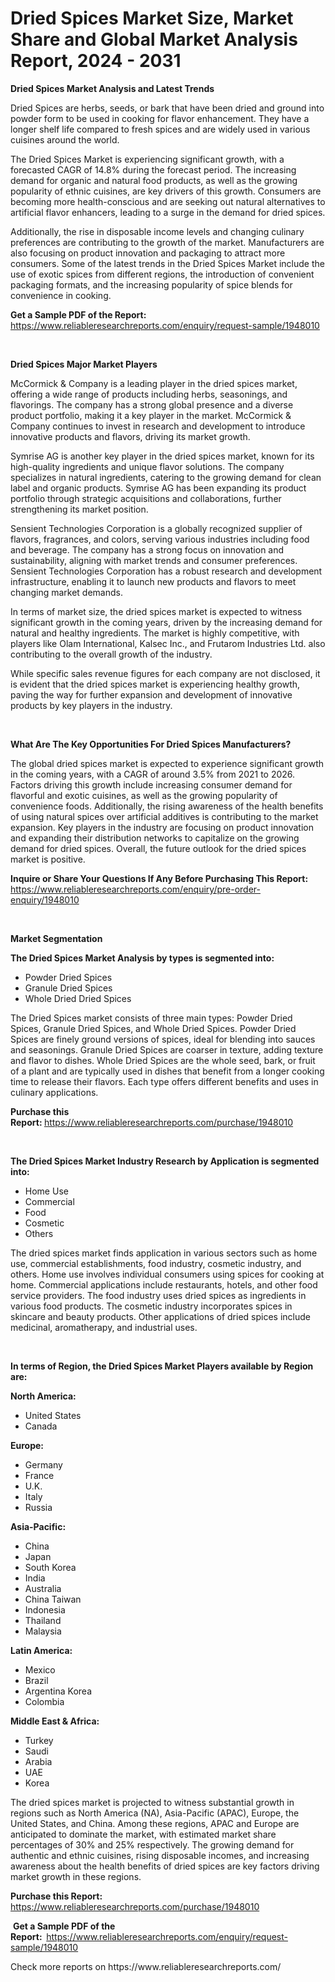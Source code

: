 <p><h1>Dried Spices Market Size, Market Share and Global Market Analysis Report, 2024 - 2031</h1></p><p><strong>Dried Spices Market Analysis and Latest Trends</strong></p>
<p><p>Dried Spices are herbs, seeds, or bark that have been dried and ground into powder form to be used in cooking for flavor enhancement. They have a longer shelf life compared to fresh spices and are widely used in various cuisines around the world.</p><p>The Dried Spices Market is experiencing significant growth, with a forecasted CAGR of 14.8% during the forecast period. The increasing demand for organic and natural food products, as well as the growing popularity of ethnic cuisines, are key drivers of this growth. Consumers are becoming more health-conscious and are seeking out natural alternatives to artificial flavor enhancers, leading to a surge in the demand for dried spices.</p><p>Additionally, the rise in disposable income levels and changing culinary preferences are contributing to the growth of the market. Manufacturers are also focusing on product innovation and packaging to attract more consumers. Some of the latest trends in the Dried Spices Market include the use of exotic spices from different regions, the introduction of convenient packaging formats, and the increasing popularity of spice blends for convenience in cooking.</p></p>
<p><strong>Get a Sample PDF of the Report:&nbsp;</strong> <a href="https://www.reliableresearchreports.com/enquiry/request-sample/1948010">https://www.reliableresearchreports.com/enquiry/request-sample/1948010</a></p>
<p>&nbsp;</p>
<p><strong>Dried Spices Major Market Players</strong></p>
<p><p>McCormick & Company is a leading player in the dried spices market, offering a wide range of products including herbs, seasonings, and flavorings. The company has a strong global presence and a diverse product portfolio, making it a key player in the market. McCormick & Company continues to invest in research and development to introduce innovative products and flavors, driving its market growth.</p><p>Symrise AG is another key player in the dried spices market, known for its high-quality ingredients and unique flavor solutions. The company specializes in natural ingredients, catering to the growing demand for clean label and organic products. Symrise AG has been expanding its product portfolio through strategic acquisitions and collaborations, further strengthening its market position.</p><p>Sensient Technologies Corporation is a globally recognized supplier of flavors, fragrances, and colors, serving various industries including food and beverage. The company has a strong focus on innovation and sustainability, aligning with market trends and consumer preferences. Sensient Technologies Corporation has a robust research and development infrastructure, enabling it to launch new products and flavors to meet changing market demands.</p><p>In terms of market size, the dried spices market is expected to witness significant growth in the coming years, driven by the increasing demand for natural and healthy ingredients. The market is highly competitive, with players like Olam International, Kalsec Inc., and Frutarom Industries Ltd. also contributing to the overall growth of the industry.</p><p>While specific sales revenue figures for each company are not disclosed, it is evident that the dried spices market is experiencing healthy growth, paving the way for further expansion and development of innovative products by key players in the industry.</p></p>
<p>&nbsp;</p>
<p><strong>What Are The Key Opportunities For Dried Spices Manufacturers?</strong></p>
<p><p>The global dried spices market is expected to experience significant growth in the coming years, with a CAGR of around 3.5% from 2021 to 2026. Factors driving this growth include increasing consumer demand for flavorful and exotic cuisines, as well as the growing popularity of convenience foods. Additionally, the rising awareness of the health benefits of using natural spices over artificial additives is contributing to the market expansion. Key players in the industry are focusing on product innovation and expanding their distribution networks to capitalize on the growing demand for dried spices. Overall, the future outlook for the dried spices market is positive.</p></p>
<p><strong>Inquire or Share Your Questions If Any Before Purchasing This Report:</strong> <a href="https://www.reliableresearchreports.com/enquiry/pre-order-enquiry/1948010">https://www.reliableresearchreports.com/enquiry/pre-order-enquiry/1948010</a></p>
<p>&nbsp;</p>
<p><strong>Market Segmentation</strong></p>
<p><strong>The Dried Spices Market Analysis by types is segmented into:</strong></p>
<p><ul><li>Powder Dried Spices</li><li>Granule Dried Spices</li><li>Whole Dried Dried Spices</li></ul></p>
<p><p>The Dried Spices market consists of three main types: Powder Dried Spices, Granule Dried Spices, and Whole Dried Spices. Powder Dried Spices are finely ground versions of spices, ideal for blending into sauces and seasonings. Granule Dried Spices are coarser in texture, adding texture and flavor to dishes. Whole Dried Spices are the whole seed, bark, or fruit of a plant and are typically used in dishes that benefit from a longer cooking time to release their flavors. Each type offers different benefits and uses in culinary applications.</p></p>
<p><strong>Purchase this Report:&nbsp;</strong><a href="https://www.reliableresearchreports.com/purchase/1948010">https://www.reliableresearchreports.com/purchase/1948010</a></p>
<p>&nbsp;</p>
<p><strong>The Dried Spices Market Industry Research by Application is segmented into:</strong></p>
<p><ul><li>Home Use</li><li>Commercial</li><li>Food</li><li>Cosmetic</li><li>Others</li></ul></p>
<p><p>The dried spices market finds application in various sectors such as home use, commercial establishments, food industry, cosmetic industry, and others. Home use involves individual consumers using spices for cooking at home. Commercial applications include restaurants, hotels, and other food service providers. The food industry uses dried spices as ingredients in various food products. The cosmetic industry incorporates spices in skincare and beauty products. Other applications of dried spices include medicinal, aromatherapy, and industrial uses.</p></p>
<p>&nbsp;</p>
<p><strong>In terms of Region, the Dried Spices Market Players available by Region are:</strong></p>
<p>
    <p> <strong> North America: </strong>
        <ul>
            <li>United States</li>
            <li>Canada</li>
        </ul>
        </p> 
    <p> <strong> Europe: </strong>
        <ul>
            <li>Germany</li>
            <li>France</li>
            <li>U.K.</li>
            <li>Italy</li>
            <li>Russia</li>
        </ul>
        </p> 
    <p> <strong> Asia-Pacific: </strong>
        <ul>
            <li>China</li>
            <li>Japan</li>
            <li>South Korea</li>
            <li>India</li>
            <li>Australia</li>
            <li>China Taiwan</li>
            <li>Indonesia</li>
            <li>Thailand</li>
            <li>Malaysia</li>
        </ul>
        </p> 
    <p> <strong> Latin America: </strong>
        <ul>
            <li>Mexico</li>
            <li>Brazil</li>
            <li>Argentina Korea</li>
            <li>Colombia</li>
        </ul>
        </p> 
    <p> <strong> Middle East & Africa: </strong>
        <ul>
            <li>Turkey</li>
            <li>Saudi</li>
            <li>Arabia</li>
            <li>UAE</li>
            <li>Korea</li>
        </ul>
    </p>
    </p>
<p><p>The dried spices market is projected to witness substantial growth in regions such as North America (NA), Asia-Pacific (APAC), Europe, the United States, and China. Among these regions, APAC and Europe are anticipated to dominate the market, with estimated market share percentages of 30% and 25% respectively. The growing demand for authentic and ethnic cuisines, rising disposable incomes, and increasing awareness about the health benefits of dried spices are key factors driving market growth in these regions.</p></p>
<p><strong>Purchase this Report: </strong><a href="https://www.reliableresearchreports.com/purchase/1948010">https://www.reliableresearchreports.com/purchase/1948010</a></p>
<p>&nbsp;<strong>Get a Sample PDF of the Report:&nbsp;&nbsp;</strong><a href="https://www.reliableresearchreports.com/enquiry/request-sample/1948010">https://www.reliableresearchreports.com/enquiry/request-sample/1948010</a></p>
<p><strong></strong></p>
<p>Check more reports on https://www.reliableresearchreports.com/</p>